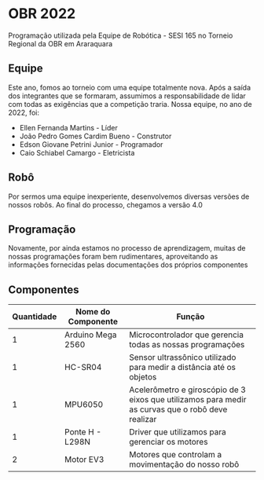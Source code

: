 # OBR 2022
Programação utilizada pela Equipe de Robótica - SESI 165 no Torneio Regional da OBR em Araraquara

## Equipe
Este ano, fomos ao torneio com uma equipe totalmente nova. Após a saída dos integrantes que se formaram, assumimos a responsabilidade de lidar com todas as exigências que a competição traria.
Nossa equipe, no ano de 2022, foi:
- Ellen Fernanda Martins - Líder
- João Pedro Gomes Cardim Bueno - Construtor
- Edson Giovane Petrini Junior - Programador
- Caio Schiabel Camargo - Eletricista

## Robô
Por sermos uma equipe inexperiente, desenvolvemos diversas versões de nossos robôs. Ao final do processo, chegamos a versão 4.0

## Programação
Novamente, por ainda estamos no processo de aprendizagem, muitas de nossas programações foram bem rudimentares, aproveitando as informações fornecidas pelas documentações dos próprios componentes

## Componentes
| Quantidade | Nome do Componente | Função                                                                                            |
|------------|--------------------|---------------------------------------------------------------------------------------------------|
| 1          | Arduino Mega 2560  | Microcontrolador que gerencia todas as nossas programações                                        |
| 1          | HC-SR04            | Sensor ultrassônico utilizado para medir a distância até os objetos                               |
| 1          | MPU6050            | Acelerômetro e giroscópio de 3 eixos que utilizamos para medir as curvas que o robô deve realizar |
| 1          | Ponte H - L298N    | Driver que utilizamos para gerenciar os motores                                                   |
| 2          | Motor EV3          | Motores que controlam a movimentação do nosso robô                                                |
